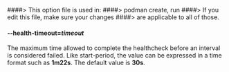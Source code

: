 ####> This option file is used in:
####>   podman create, run
####> If you edit this file, make sure your changes
####> are applicable to all of those.
#### **--health-timeout**=*timeout*

The maximum time allowed to complete the healthcheck before an interval is considered failed. Like start-period, the
value can be expressed in a time format such as **1m22s**. The default value is **30s**.
